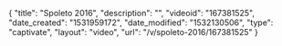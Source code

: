{
    "title": "Spoleto 2016",
    "description": "",
    "videoid": "167381525",
    "date_created": "1531959172",
    "date_modified": "1532130506",
    "type": "captivate",
    "layout": "video",
    "url": "\/v\/spoleto-2016\/167381525"
}